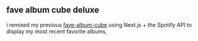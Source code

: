 ## fave album cube deluxe
i remixed my previous [fave-album-cube](https://github.com/kris10cabrera/fave-album-cube) using Next.js + the Spotify API to display my most recent favorite albums, 
